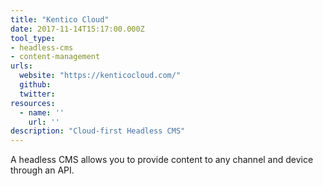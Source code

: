 ```yaml
---
title: "Kentico Cloud"
date: 2017-11-14T15:17:00.000Z
tool_type:
- headless-cms
- content-management
urls:
  website: "https://kenticocloud.com/"
  github:
  twitter:
resources:
  - name: ''
    url: ''
description: "Cloud-first Headless CMS"
---
```

A headless CMS allows you to provide content to any channel and device through an API.
